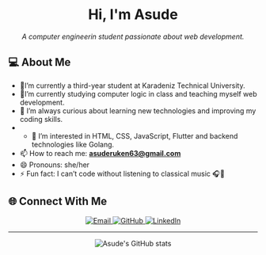 <h1 align="center">Hi, I'm Asude</h1>
<p align="center">
  <i>A computer engineerin student passionate about web development.</i>
</p>


##  💻️ About Me

- 📖I’m currently a third-year student at Karadeniz Technical University.
- 🔭I’m currently studying computer logic in class and teaching myself web development.
- 🌱 I’m always curious about learning new technologies and improving my coding skills.
- - 💬 I’m interested in HTML, CSS, JavaScript, Flutter and backend technologies like Golang.    
- 📫 How to reach me: **[asuderuken63@gmail.com](mailto:asuderuken63@gmail.com)**  
- 😄 Pronouns: she/her
- ⚡ Fun fact: I can’t code without listening to classical music 🎧🎻


## 🌐 Connect With Me  

<p align="center">
  <a href="mailto:asuderuken63@gmail.com">
    <img src="https://img.shields.io/badge/Email-D14836?style=for-the-badge&logo=gmail&logoColor=white" alt="Email" />
  </a>
  <a href="https://github.com/asude2" target="_blank">
    <img src="https://img.shields.io/badge/GitHub-100000?style=for-the-badge&logo=github&logoColor=white" alt="GitHub" />
  </a>
  <a href="https://www.linkedin.com/in/asude-kalg%C4%B1-826006286/" target="_blank">
    <img src="https://img.shields.io/badge/LinkedIn-0077B5?style=for-the-badge&logo=linkedin&logoColor=white" alt="LinkedIn" />
  </a>
</p>

---

<p align="center">
  <img src="https://github-readme-stats.vercel.app/api?username=asude2&show_icons=true&theme=radical" alt="Asude's GitHub stats" />
</p>
  

